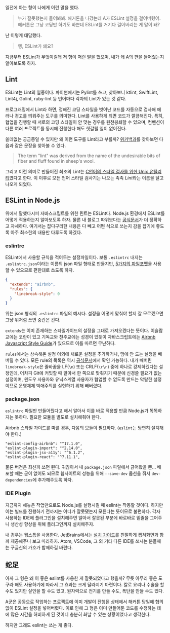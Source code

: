 일전에 아는 형이 나에게 이런 말을 했다.

> 누가 잘못했는지 들어봐봐. 해커톤을 나갔는데 A가 ESLint 설정을 걸어버렸어. 해커톤은 그냥 코딩만 하기도 바쁜데 ESLint를 거기다 걸어버리는 게 말이 돼?

난 이렇게 대답했다.

> 엥, ESLint가 왜요?

지금부터 ESLint가 무엇이길래 저 형이 저런 말을 했으며, 내가 왜 A의 편을 들어줬는지 알아보도록 하자.



## Lint

ESLint는 Lint의 일종이다. 파이썬에서는 Pylint를 쓰고, 찾아보니 ktlint, SwiftLint, Lint4j, Golint, ruby-lint 등 언어마다 각자의 Lint가 있는 것 같다. 

프로그래밍에서 Lint라 하면, 정해진 코딩 스타일을 벗어난 코드를 자동으로 검사해 에러나 경고를 띄워주는 도구를 의미한다. Lint를 사용하게 되면 코드가 깔끔해진다. 특히, 협업을 진행할 때 서로의 코딩 스타일이 안 맞는 경우를 원천봉쇄할 수 있으며, 컨벤션이 다른 여러 프로젝트를 동시에 진행한다 해도 헷갈릴 일이 없어진다.

쓸데없는 궁금증일 수 있지만 왜 이런 도구를 Lint라고 부를까? [위키백과](https://en.wikipedia.org/wiki/Lint_(software))를 찾아보면 다음과 같은 문장을 찾아볼 수 있다.

> The term "lint" was derived from the name of the undesirable bits of fiber and fluff found in sheep's wool.

그리고 이런 의미로 만들어진 최초의 Lint는 [C언어의 스타일 검사를 위한 Unix 유틸리티](http://citeseerx.ist.psu.edu/viewdoc/summary?doi=10.1.1.56.1841)였다고 한다. 이 이후로 모든 언어 스타일 검사기는 나오는 족족 *Lint*라는 이름을 달고 나오게 되었다.



## ESLint in Node.js

위에서 말했다시피 자바스크립트를 위한 린트는 ESLint다. Node.js 환경에서 ESLint를 어떻게 적용하는지 알아보도록 하자. 물론 내 블로그 따위보다는 [공식문서](https://eslint.org/docs/user-guide/getting-started)가 더 정확하고 자세하다. 여기서는 잡다구리한 내용은 다 빼고 어떤 식으로 쓰는지 감을 잡기에 좋도록 아주 최소한의 내용만 다루도록 하겠다.

### eslintrc

ESLint에서 사용할 규칙을 적어두는 설정파일이다. 보통 `.eslintrc` 내지는 `.eslintrc.json`이라는 이름의 json 파일 형태로 만들지만, [5가지의 파일포맷](https://eslint.org/docs/user-guide/configuring#configuration-file-formats)을 사용할 수 있으므로 편한대로 쓰도록 하자.

```json
{
  "extends": "airbnb",
  "rules": {
    "linebreak-style": 0
  }
}
```

위는 json 형식의 `.eslintrc` 파일의 예시다. 설정을 어떻게 맞춰야 할지 잘 모르겠으면 그냥 위처럼 쓰면 중간은 간다.

`extends`는 이미 존재하는 스타일가이드의 설정을 그대로 가져오겠다는 뜻이다. 이슬람교에는 코란이 있고 기독교와 천주교에는 성경이 있듯이 자바스크립트에는 [Airbnb Javascript Style Guide](https://github.com/airbnb/javascript)가 있으므로 이를 따르면 무난하다.

`rules`에서는 상속해온 설정 이외에 새로운 설정을 추가하거나, 맘에 안 드는 설정을 빼버릴 수 있다. 모든 rule의 목록은 역시 [공식문서](https://eslint.org/docs/rules/)에서 확인 가능하다. 내가 빼버린 `linebreak-style`은 줄바꿈을 LF(`\n`) 또는 CRLF(`\r\n`) 중에 하나로 강제하겠다는 설정인데, 어차피 Git에 커밋할 때 알아서 한 쪽으로 맞춰지기 때문에 신경쓸 필요가 없는 설정이며, 윈도우 사용자와 유닉스계열 사용자가 협업할 수 없도록 만드는 악랄한 설정이므로 운영체제 박애주의를 실현하기 위해 빼버렸다.

### package.json

`eslintrc` 파일만 만들어줬다고 해서 알아서 이를 바로 적용할 만큼 Node.js가 똑똑하지는 못하다. 필요한 모듈을 별도로 설치해줘야 한다.

Airbnb 스타일 가이드를 따를 경우, 다음의 모듈이 필요하다. (`eslint`는 당연히 설치해야 한다.)

```
"eslint-config-airbnb": "^17.1.0",
"eslint-plugin-import": "^2.14.0",
"eslint-plugin-jsx-a11y": "^6.1.2",
"eslint-plugin-react": "^7.11.1",
```

물론 버전은 최신꺼 쓰면 된다. 귀찮아서 내 `package.json` 파일에서 긁어왔을 뿐... 배포할 때는 굳이 없어도 되므로 웹사이트의 성능을 위해 `--save-dev` 옵션을 줘서 `dev-dependencies`에 추가해주도록 하자.

### IDE Plugin

지금까지 해놓은 작업만으로도 Node.js를 실행시킬 때 eslint는 작동할 것이다. 하지만 이는 빌드를 진행하기 전까지는 어디가 잘못됐는지 모른다는 뜻이므로 불편하다. 각자 사용하는 IDE에 플러그인을 설치해주면 알아서 잘못된 부분에 바로바로 밑줄을 그어주니 생산성 향상을 위해 플러그인까지 설치해주자.

내 경우는 웹스톰을 사용한다. JetBrains에서는 [설치 가이드](https://www.jetbrains.com/help/webstorm/eslint.html)를 친절하게 캡쳐화면과 함께 제공해주니 보고 따라하자. Atom, VSCode, 그 외 기타 다른 IDE를 쓰시는 분들께는 구글신의 가호가 함께하길 바란다.



## 蛇足

아까 그 형은 왜 이 좋은 eslint를 사용한 게 잘못되었다고 했을까? 무릇 아무리 좋은 도구라 해도 사용하기에 따라서 그 효과는 크게 달라지기 마련이다. 칼로 요리나 수술을 할 수도 있지만 살인을 할 수도 있고, 원자력으로 전기를 만들 수도, 폭탄을 만들 수도 있다. 

A군은 공동으로 작업하는 프로젝트에 이미 개발이 진행된 상태에서 해커톤 당일에 협의 없이 ESLint 설정을 넣어버렸다. 이로 인해 그 형은 이미 만들어둔 코드를 수정하는 데에 많은 시간을 허비하게 된 것이니 충분히 화날 수 있는 상황이었다고 생각한다.

하지만 그래도 eslint는 쓰는 게 좋다.